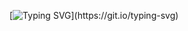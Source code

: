 [![Typing SVG](https://readme-typing-svg.herokuapp.com?size=38&center=true&vCenter=true&height=100&lines=HELLO+WORLD+%F0%9F%91%8B;I'M+GOKAY+SOYSAL;WELCOME+TO+MY+PAGE!)](https://git.io/typing-svg)

<!---
gokaysoysal/gokaysoysal is a ✨ special ✨ repository because its `README.md` (this file) appears on your GitHub profile.
You can click the Preview link to take a look at your changes.
--->


